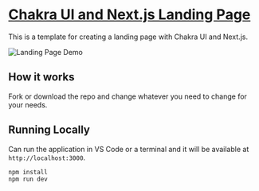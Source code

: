 # [Chakra UI and Next.js Landing Page](https://chakra-ui-and-nextjs-landing-page.vercel.app/)

This is a template for creating a landing page with Chakra UI and Next.js.

![Landing Page Demo](demo/demo.gif)

## How it works

Fork or download the repo and change whatever you need to change for your needs.

## Running Locally

Can run the application in VS Code or a terminal and it will be available at `http://localhost:3000`.

```bash
npm install
npm run dev
```
